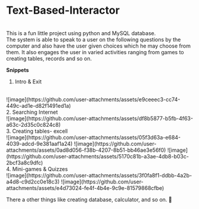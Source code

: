 # Text-Based-Interactor
<br>
This is a fun little project using python and MySQL database. 
<br>
The system is able to speak to a user on the following questions by the computer and also have the user given choices which he may choose from them. It also engages the user in varied activities ranging from games to creating tables, records and so on.

**Snippets**
<br>
1. Intro & Exit
<br>
![image](https://github.com/user-attachments/assets/e9ceeec3-cc74-449c-ad1e-d82f1491ed1a)
<br>
2. Searching Internet
<br>
![image](https://github.com/user-attachments/assets/df8b5877-b5fb-4f63-a63c-2d35c0c824c8)
<br>
3. Creating tables- excell
<br>
![image](https://github.com/user-attachments/assets/05f3d63a-e684-4039-adcd-9e381aaf1a24)
![image](https://github.com/user-attachments/assets/0ad8d056-f38b-4207-8b51-bb46ae3e56f0)
![image](https://github.com/user-attachments/assets/5170c81b-a3ae-4db8-b03c-2bcf3a8c9dfc)
<br>
4. Mini-games & Quizzes
<br>
![image](https://github.com/user-attachments/assets/3f0fa8f1-ddbb-4a2b-a4d8-c9d2cc0e18c3)
![image](https://github.com/user-attachments/assets/e4d73024-fe4f-4b4e-9c9e-81579868cfbe)
<br> 

There a other things like creating database, calculator, and so on. 🙂



